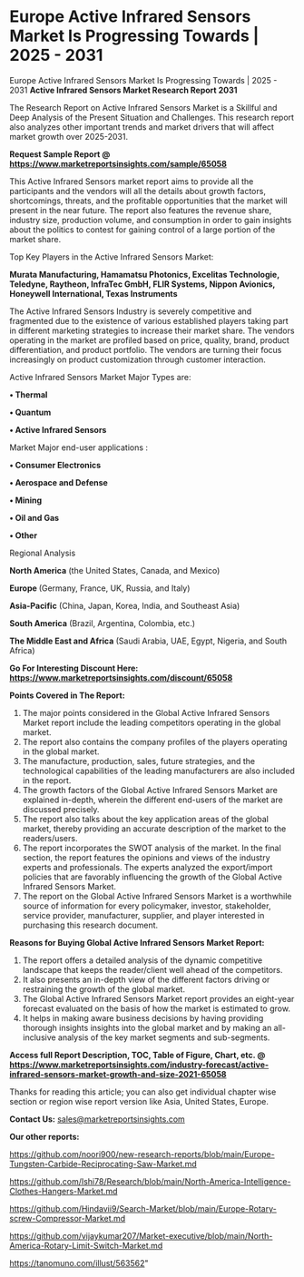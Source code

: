 # Europe Active Infrared Sensors Market Is Progressing Towards | 2025 - 2031
 Europe Active Infrared Sensors Market Is Progressing Towards | 2025 - 2031
<strong>Active Infrared Sensors Market Research Report 2031</strong>

The Research Report on Active Infrared Sensors Market is a Skillful and Deep Analysis of the Present Situation and Challenges. This research report also analyzes other important trends and market drivers that will affect market growth over 2025-2031.

<strong>Request Sample Report @ <a href=https://www.marketreportsinsights.com/sample/65058>https://www.marketreportsinsights.com/sample/65058</a></strong>

This Active Infrared Sensors market report aims to provide all the participants and the vendors will all the details about growth factors, shortcomings, threats, and the profitable opportunities that the market will present in the near future. The report also features the revenue share, industry size, production volume, and consumption in order to gain insights about the politics to contest for gaining control of a large portion of the market share.

Top Key Players in the Active Infrared Sensors Market:

<strong>Murata Manufacturing, Hamamatsu Photonics, Excelitas Technologie, Teledyne, Raytheon, InfraTec GmbH, FLIR Systems, Nippon Avionics, Honeywell International, Texas Instruments</strong>

The Active Infrared Sensors Industry is severely competitive and fragmented due to the existence of various established players taking part in different marketing strategies to increase their market share. The vendors operating in the market are profiled based on price, quality, brand, product differentiation, and product portfolio. The vendors are turning their focus increasingly on product customization through customer interaction.

Active Infrared Sensors Market Major Types are:

<strong>• Thermal

• Quantum

• Active Infrared Sensors</strong>

Market Major end-user applications :

<strong>• Consumer Electronics

• Aerospace and Defense

• Mining

• Oil and Gas

• Other</strong>

Regional Analysis

</u><strong><b>North America</b></strong> (the United States, Canada, and Mexico)

<strong><b>Europe </b></strong>(Germany, France, UK, Russia, and Italy)

<strong><b>Asia-Pacific</b></strong> (China, Japan, Korea, India, and Southeast Asia)

<strong><b>South America</b></strong> (Brazil, Argentina, Colombia, etc.)

<strong><b>The Middle East and Africa</b></strong> (Saudi Arabia, UAE, Egypt, Nigeria, and South Africa)

<strong>Go For Interesting Discount Here: <a href=https://www.marketreportsinsights.com/discount/65058>https://www.marketreportsinsights.com/discount/65058</a></strong>

<strong>Points Covered in The Report:</strong>
<ol>
  <li>The major points considered in the Global Active Infrared Sensors Market report include the leading competitors operating in the global market.</li>
  <li>The report also contains the company profiles of the players operating in the global market.</li>
  <li>The manufacture, production, sales, future strategies, and the technological capabilities of the leading manufacturers are also included in the report.</li>
  <li>The growth factors of the Global Active Infrared Sensors Market are explained in-depth, wherein the different end-users of the market are discussed precisely.</li>
  <li>The report also talks about the key application areas of the global market, thereby providing an accurate description of the market to the readers/users.</li>
  <li>The report incorporates the SWOT analysis of the market. In the final section, the report features the opinions and views of the industry experts and professionals. The experts analyzed the export/import policies that are favorably influencing the growth of the Global Active Infrared Sensors Market.</li>
  <li>The report on the Global Active Infrared Sensors Market is a worthwhile source of information for every policymaker, investor, stakeholder, service provider, manufacturer, supplier, and player interested in purchasing this research document.</li>
</ol>
<strong>Reasons for Buying Global Active Infrared Sensors Market Report:</strong>

<ol>
  <li>The report offers a detailed analysis of the dynamic competitive landscape that keeps the reader/client well ahead of the competitors.</li>
  <li>It also presents an in-depth view of the different factors driving or restraining the growth of the global market.</li>
  <li>The Global Active Infrared Sensors Market report provides an eight-year forecast evaluated on the basis of how the market is estimated to grow.</li>
  <li>It helps in making aware business decisions by having providing thorough insights insights into the global market and by making an all-inclusive analysis of the key market segments and sub-segments.</li>
</ol>
<strong>Access full Report Description, TOC, Table of Figure, Chart, etc. @ <a href=https://www.marketreportsinsights.com/industry-forecast/active-infrared-sensors-market-growth-and-size-2021-65058>https://www.marketreportsinsights.com/industry-forecast/active-infrared-sensors-market-growth-and-size-2021-65058</a></strong>


Thanks for reading this article; you can also get individual chapter wise section or region wise report version like Asia, United States, Europe.

<strong>Contact Us:</strong>
sales@marketreportsinsights.com

<strong>Our other reports:</strong>

<a href=https://github.com/noori900/new-research-reports/blob/main/Europe-Tungsten-Carbide-Reciprocating-Saw-Market.md>https://github.com/noori900/new-research-reports/blob/main/Europe-Tungsten-Carbide-Reciprocating-Saw-Market.md</a>

<a href=https://github.com/Ishi78/Research/blob/main/North-America-Intelligence-Clothes-Hangers-Market.md>https://github.com/Ishi78/Research/blob/main/North-America-Intelligence-Clothes-Hangers-Market.md</a>

<a href=https://github.com/Hindavii9/Search-Market/blob/main/Europe-Rotary-screw-Compressor-Market.md>https://github.com/Hindavii9/Search-Market/blob/main/Europe-Rotary-screw-Compressor-Market.md</a>

<a href=https://github.com/vijaykumar207/Market-executive/blob/main/North-America-Rotary-Limit-Switch-Market.md>https://github.com/vijaykumar207/Market-executive/blob/main/North-America-Rotary-Limit-Switch-Market.md</a>

<a href=https://tanomuno.com/illust/563562>https://tanomuno.com/illust/563562</a>"
